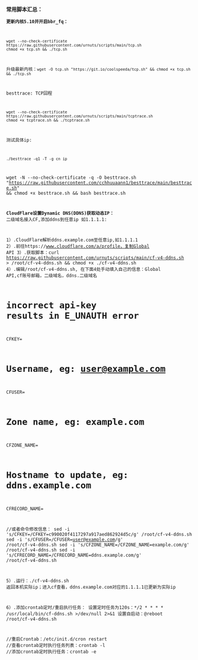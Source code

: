 **常用脚本汇总：**

<code>**更新内核5.10并开启bbr_fq：**
```
wget --no-check-certificate https://raw.githubusercontent.com/urnuts/scripts/main/tcp.sh
chmod +x tcp.sh && ./tcp.sh
```
升级最新内核：```wget -O tcp.sh "https://git.io/coolspeeda/tcp.sh" && chmod +x tcp.sh && ./tcp.sh```

besttrace: TCP回程
```
wget --no-check-certificate https://raw.githubusercontent.com/urnuts/scripts/main/tcptrace.sh
chmod +x tcptrace.sh && ./tcptrace.sh
```
测试具体ip:
```
./besttrace -q1 -T -g cn ip
```

wget -N --no-check-certificate -q -O besttrace.sh "https://raw.githubusercontent.com/cchhuuaann1/besttrace/main/besttrace.sh" && chmod +x besttrace.sh && bash besttrace.sh




**CloudFlare设置Dynamic DNS(DDNS)获取动态IP：**
二级域名接入CF,添加ddns到任意ip 如1.1.1.1:

1）.CloudFlare解析ddns.example.com至任意ip,如1.1.1.1
2）.前往https://www.cloudflare.com/a/profile，复制Global API
3）.获取脚本：curl https://raw.githubusercontent.com/urnuts/scripts/main/cf-v4-ddns.sh > /root/cf-v4-ddns.sh && chmod +x ./cf-v4-ddns.sh
4）.编辑/root/cf-v4-ddns.sh,
   在下面4处手动填入自己的信息：Global API,cf账号邮箱，二级域名，ddns.二级域名
# incorrect api-key results in E_UNAUTH error
CFKEY=
# Username, eg: user@example.com
CFUSER=
# Zone name, eg: example.com
CFZONE_NAME=
# Hostname to update, eg: ddns.example.com
CFRECORD_NAME=

//或者命令修改信息：
sed -i 's/CFKEY=/CFKEY=c990020f4117297a917aed862924d5c/g' /root/cf-v4-ddns.sh
sed -i 's/CFUSER=/CFUSER=user@example.com/g' /root/cf-v4-ddns.sh
sed -i 's/CFZONE_NAME=/CFZONE_NAME=example.com/g' /root/cf-v4-ddns.sh
sed -i 's/CFRECORD_NAME=/CFRECORD_NAME=ddns.example.com/g' /root/cf-v4-ddns.sh

5）.运行：./cf-v4-ddns.sh
返回本机实际ip；进入cf查看，ddns.example.com对应的1.1.1.1已更新为实际ip

6）.添加crontab定时/重启执行任务：
设置定时任务为120s：*/2 * * * *  /usr/local/bin/cf-ddns.sh >/dev/null 2>&1
设置自启动：@reboot /root/cf-v4-ddns.sh

//重启Crontab：/etc/init.d/cron restart
//查看crontab定时执行任务列表：crontab -l
//添加crontab定时执行任务：crontab -e
